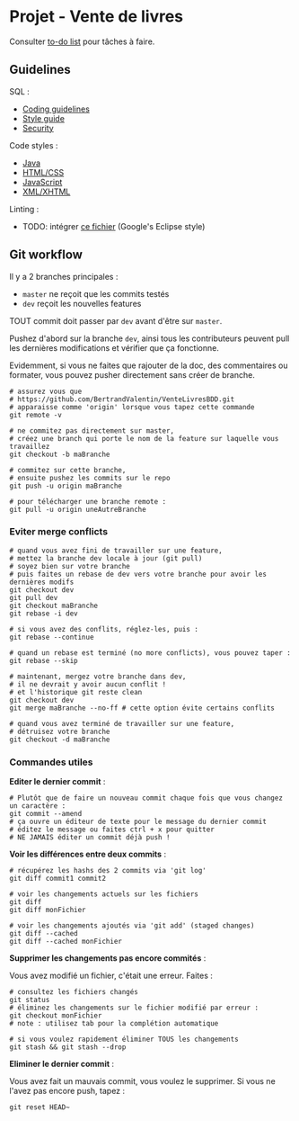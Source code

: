 # Projet - Vente de livres

Consulter [to-do list](TODO.md) pour tâches à faire.

## Guidelines

SQL :

* [Coding guidelines](https://dev.mysql.com/doc/dev/mysql-server/latest/PAGE_CODING_GUIDELINES.html)
* [Style guide](http://www.sqlstyle.guide/)
* [Security](https://dev.mysql.com/doc/refman/5.7/en/security-guidelines.html)

Code styles :

* [Java](https://google.github.io/styleguide/javaguide.html)
* [HTML/CSS](https://google.github.io/styleguide/htmlcssguide.html)
* [JavaScript](https://google.github.io/styleguide/jsguide.html)
* [XML/XHTML](https://google.github.io/styleguide/xmlstyle.html)

Linting : 

* TODO: intégrer [ce fichier](https://github.com/google/styleguide/blob/gh-pages/eclipse-java-google-style.xml) (Google's Eclipse style)

## Git workflow

Il y a 2 branches principales :

* `master` ne reçoit que les commits testés
* `dev` reçoit les nouvelles features

TOUT commit doit passer par `dev` avant d'être sur `master`.

Pushez d'abord sur la branche `dev`, ainsi tous les contributeurs peuvent pull les dernières modifications et vérifier que ça fonctionne.

Evidemment, si vous ne faites que rajouter de la doc, des commentaires ou formater, vous pouvez pusher directement sans créer de branche.

```shell
# assurez vous que 
# https://github.com/BertrandValentin/VenteLivresBDD.git
# apparaisse comme 'origin' lorsque vous tapez cette commande
git remote -v

# ne commitez pas directement sur master,
# créez une branch qui porte le nom de la feature sur laquelle vous travaillez
git checkout -b maBranche

# commitez sur cette branche,
# ensuite pushez les commits sur le repo
git push -u origin maBranche

# pour télécharger une branche remote :
git pull -u origin uneAutreBranche
```

### Eviter merge conflicts

```shell
# quand vous avez fini de travailler sur une feature,
# mettez la branche dev locale à jour (git pull)
# soyez bien sur votre branche
# puis faites un rebase de dev vers votre branche pour avoir les dernières modifs
git checkout dev
git pull dev
git checkout maBranche
git rebase -i dev

# si vous avez des conflits, réglez-les, puis :
git rebase --continue

# quand un rebase est terminé (no more conflicts), vous pouvez taper :
git rebase --skip

# maintenant, mergez votre branche dans dev,
# il ne devrait y avoir aucun conflit !
# et l'historique git reste clean
git checkout dev
git merge maBranche --no-ff # cette option évite certains conflits

# quand vous avez terminé de travailler sur une feature,
# détruisez votre branche
git checkout -d maBranche
```

### Commandes utiles

**Editer le dernier commit** :

```shell
# Plutôt que de faire un nouveau commit chaque fois que vous changez un caractère :
git commit --amend
# ça ouvre un éditeur de texte pour le message du dernier commit
# éditez le message ou faites ctrl + x pour quitter
# NE JAMAIS éditer un commit déjà push !
```

**Voir les différences entre deux commits** :

```shell
# récupérez les hashs des 2 commits via 'git log'
git diff commit1 commit2

# voir les changements actuels sur les fichiers
git diff
git diff monFichier

# voir les changements ajoutés via 'git add' (staged changes)
git diff --cached
git diff --cached monFichier
```

**Supprimer les changements pas encore commités** :

Vous avez modifié un fichier, c'était une erreur. Faites :

```shell
# consultez les fichiers changés
git status
# éliminez les changements sur le fichier modifié par erreur :
git checkout monFichier
# note : utilisez tab pour la complétion automatique

# si vous voulez rapidement éliminer TOUS les changements
git stash && git stash --drop
```

**Eliminer le dernier commit** :

Vous avez fait un mauvais commit, vous voulez le supprimer. Si vous ne l'avez pas encore push, tapez :

```shell
git reset HEAD~
```



